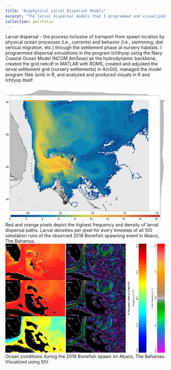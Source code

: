 ```yaml
---
title: "Biophysical Larval Dispersal Models"
excerpt: "The larval dispersal models that I programmed and visualized here are from my publication on [Bonefish larval dispersal](https://journals.plos.org/plosone/article?id=10.1371/journal.pone.0276528). Modeling and visualizing in Ichthyop, R, and ArcGIS make for compelling visual assessments of dispersal patterns!<br/><img src='/images/FullDispersalSim.png'>"
collection: portfolio
---
```

Larval dispersal - the process inclusive of transport from spawn location by physical ocean processes (i.e., currents) and behavior (i.e., swimming, diel vertical migration, etc.) through the settlement phase at nursery habitats. I programmed dispersal simulations in the program Ichthyop using the Navy Coastal Ocean Model (NCOM AmSeas) as the hydrodynamic backbone, created the grid netcdf in MATLAB with ROMS, created and adjusted the larval settlement grid (nursery settlements) in ArcGIS, managed the model program files (xml) in R, and analyzed and produced visuals in R and Ichtyop itself.

<img src='/images/FullDispersalSim.png'>
Red and orange pixels depict the highest frequency and density of larval dispersal paths. Larval densities per pixel for every timestep of all 100 simulation runs of the observed 2019 Bonefish spawning event in Abaco, The Bahamas.

<img src='/images/OceanConditions.jpg'>
Ocean conditions during the 2019 Bonefish spawn on Abaco, The Bahamas. Visualized using IDV.
